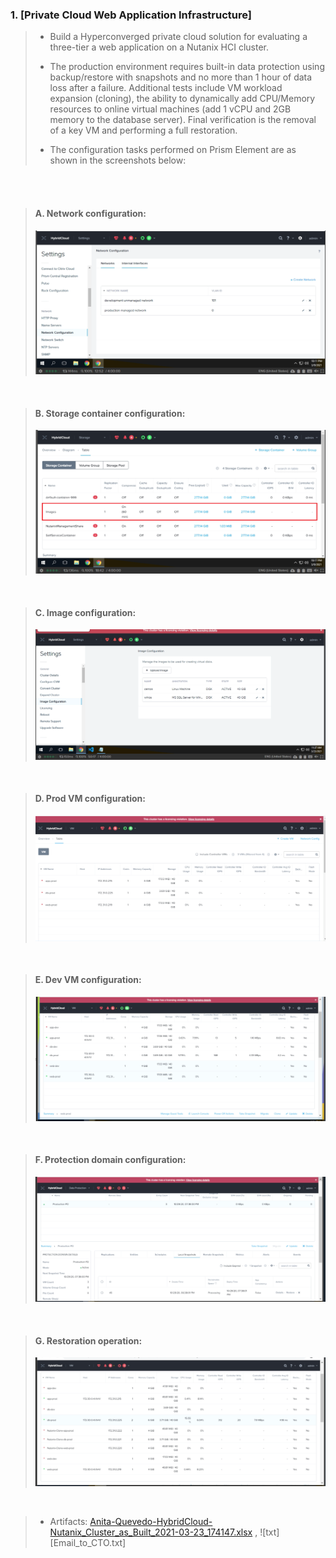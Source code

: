 ### 1. [Private Cloud Web Application Infrastructure]


 > * Build a Hyperconverged private cloud solution for evaluating a three-tier a web application on a Nutanix HCI cluster. 
 > 
 > * The production environment requires built-in data protection using backup/restore with snapshots and no more than 1 hour of data loss after a failure. Additional tests include VM workload expansion (cloning), the ability to dynamically add CPU/Memory resources to online virtual machines (add 1 vCPU and 2GB memory to the database server). Final verification is the removal of a key VM and performing a full restoration.
 >
 > * The configuration tasks performed on Prism Element are as shown in the screenshots below:
 >
 >
 > 
 <br/><br/>

 > #### A. Network configuration:
 >
 > ![png1](photos/1-projectA.png)
 >
 <br/>
 

 > #### B. Storage container configuration:
 >
 > ![png2](photos/2-projectA.png)
 >
 <br/>

 > #### C. Image configuration:
 >
 > ![png3](photos/3-projectA.png)
 >
 <br/>

 > #### D. Prod VM configuration:
 >
 > ![png4](photos/4-projectA.png)
 >
 <br/>

 > #### E. Dev VM configuration:
 > 
 > ![png5](photos/5-projectA.png)
 >
 <br/>

 
 > #### F. Protection domain configuration:
 > 
 > ![png6](photos/6-projectA.png)
 >
 <br/>

 > #### G. Restoration operation:
 > 
 > ![png7](photos/7-projectA.png)
 >
 <br/>

 > * Artifacts: [Anita-Quevedo-HybridCloud-Nutanix_Cluster_as_Built_2021-03-23_174147.xlsx](https://drive.google.com/file/d/1w-XbVtIhGSnLquf7VFDOjfyLDV5Cu5Hn/view?usp=sharing) , ![txt] [Email_to_CTO.txt]

 <br/>

